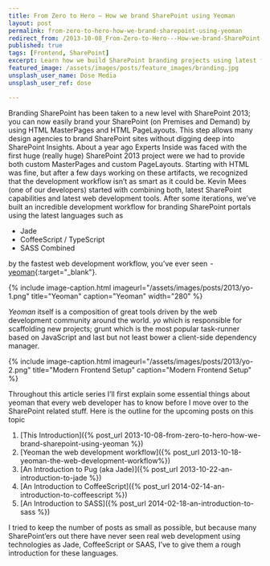 ```yaml
---
title: From Zero to Hero — How we brand SharePoint using Yeoman
layout: post
permalink: from-zero-to-hero-how-we-brand-sharepoint-using-yeoman
redirect_from: /2013-10-08_From-Zero-to-Hero---How-we-brand-SharePoint-using-Yeoman-c1d4b5365f4a
published: true
tags: [Frontend, SharePoint]
excerpt: Learn how we build SharePoint branding projects using latest frontend technologies such as Yeoman, CoffeeScript, Pug and SASS
featured_image: /assets/images/posts/feature_images/branding.jpg
unsplash_user_name: Dose Media
unsplash_user_ref: dose

---
```


Branding SharePoint has been taken to a new level with SharePoint 2013; you can now easily brand your SharePoint (on Premises and Demand) by using HTML MasterPages and HTML PageLayouts. This step allows many design agencies to brand SharePoint sites without digging deep into SharePoint Insights. About a year ago Experts Inside was faced with the first huge (really huge) SharePoint 2013 project were we had to provide both custom MasterPages and custom PageLayouts. Starting with HTML was fine, but after a few days working on these artifacts, we recognized that the development workflow isn’t as smart as it could be. Kevin Mees (one of our developers) started with combining both, latest SharePoint capabilities and latest web development tools. After some iterations, we’ve built an incredible development workflow for branding SharePoint portals using the latest languages such as

- Jade
- CoffeeScript / TypeScript
- SASS Combined

by the fastest web development workflow, you’ve ever seen  - [yeoman](http://yeoman.io){:target="_blank"}.

{% include image-caption.html imageurl="/assets/images/posts/2013/yo-1.png"
title="Yeoman" caption="Yeoman" width="280" %}

*Yeoman* itself is a composition of great tools driven by the web development community around the world. *yo* which is responsible for scaffolding new projects; grunt which is the most popular task-runner based on JavaScript and last but not least bower a client-side dependency manager.

{% include image-caption.html imageurl="/assets/images/posts/2013/yo-2.png"
title="Modern Frontend Setup" caption="Modern Frontend Setup" %}

Throughout this article series I’ll first explain some essential things about yeoman that every web developer has to know before I move over to the SharePoint related stuff. Here is the outline for the upcoming posts on this topic

1. [This Introduction]({% post_url 2013-10-08-from-zero-to-hero-how-we-brand-sharepoint-using-yeoman %})
2. [Yeoman the web development workflow]({% post_url 2013-10-18-yeoman-the-web-development-workflow%})
3. [An Introduction to Pug (aka Jade)]({% post_url  2013-10-22-an-introduction-to-jade %})
4. [An Introduction to CoffeeScript]({% post_url 2014-02-14-an-introduction-to-coffeescript %})
5. [An Introduction to SASS]({% post_url 2014-02-18-an-introduction-to-sass %})

I tried to keep the number of posts as small as possible, but because many SharePoint’ers out there have never seen real web development using technologies as Jade, CoffeeScript or SAAS, I’ve to give them a rough introduction for these languages.



